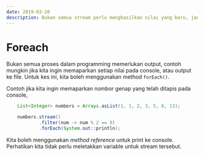 ```yaml
---
date: 2019-03-20
description: Bukan semua stream perlu menghasilkan nilai yang baru, jadi kita boleh menggunakan method foreach.
---
```


# Foreach

Bukan semua proses dalam programming memerlukan output, contoh mungkin jika kita
ingin memaparkan setiap nilai pada console, atau output ke file. Untuk kes ini,
kita boleh menggunakan method `forEach()`.

Contoh jika kita ingin memaparkan nombor genap yang telah ditapis pada console,

```java
    List<Integer> numbers = Arrays.asList(1, 1, 2, 3, 5, 8, 13);

    numbers.stream()
            .filter(num -> num % 2 == 0)
            .forEach(System.out::println);
```

Kita boleh menggunakan *method reference* untuk print ke console. Perhatikan
kita tidak perlu meletakkan variable untuk stream tersebut.
